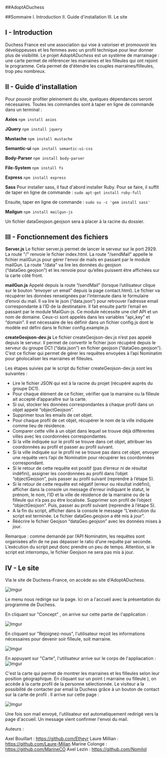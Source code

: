
#\#AdoptADuchess

##Sommaire
I. Introduction
II. Guide d'installation
III. Le site

## I - Introduction

Duchess France est une association qui vise à valoriser et promouvoir les développeuses et les femmes avec un profil technique pour leur donner plus de visibilité.
Le projet *AdoptADuchess* est un système de marrainage : une carte permet de référencer les marraines et les filleules qui ont rejoint le programme. Cela permet de d'étendre les couples marraines/filleules, trop peu nombreux.

## II - Guide d'installation

Pour pouvoir profiter pleinement du site, quelques dépendances seront nécessaires. Toutes les commandes sont à taper en ligne de commande dans un terminal  : 

**Axios**
`npm install axios`

**JQuery**
`npm install jquery`

**Mustache**
`npm install mustache`

**Semantic-ui**
`npm install semantic-ui-css`

**Body-Parser**
`npm install body-parser`

**File-System**
`npm install fs`

**Express**
`npm install express`

**Sass**
Pour installer sass, il faut d'abord installer Ruby. Pour se faire, il suffit de taper en ligne de commande : 
`sudo apt-get install ruby-full`

Ensuite, taper en ligne de commande : 
`sudo su -c 'gem install sass'`

**Mailgun**
`npm install mailgun-js`

Un fichier dataGeojson.geojson sera à placer à la racine du dossier.

## III - Fonctionnement des fichiers

**Server.js**
Le fichier server.js permet de lancer le serveur sur le port 2929.
La route "/" renvoie le fichier index.html.
La route "/sendMail" appelle le fichier mailGun.js pour gérer l'envoi de mails en passant par le module mailGun.
La route "/data" va lire les données du geojson (“dataGeo.geojson”) et les renvoie pour qu’elles puissent être affichées sur la carte côté front.

**mailGun.js**
Appelé depuis la route “/sendMail” (lorsque l’utilisateur clique sur le bouton “envoyer un email” depuis la page contact.html). Le fichier va récupérer les données renseignées par l’internaute dans le formulaire d’envoi du mail. Il va lire le json (“data.json”) pour retrouver l’adresse email correspondante à l’ID de la destinataire. Il fait ensuite partir l’email en passant par le module MailGun-js. Ce module nécessite une clef API et un nom de domaine. Ceux-ci sont appelés dans les variables “api_key” et “domain”. Il est nécessaire de les définir dans un fichier config.js dont le modèle est défini dans le fichier config.example.js

**createGeojson-dev.js**
Le fichier createGeojson-dev.js n’est pas appelé depuis le serveur. Il permet de convertir le fichier json récupéré depuis le serveur du groupe DC1 (“data.json”) en fichier geojson (“dataGeo.geojson”). C’est ce fichier qui permet de gérer les requêtes envoyées à l’api Nominatim pour géolocaliser les marraines et filleules.

Les étapes suivies par le script du fichier createGeojson-dev.js sont les suivantes :
+ Lire le fichier JSON qui est à la racine du projet (récupéré auprès du groupe DC1).
+ Pour chaque élément de ce fichier, vérifier que la marraine ou la filleule ait accepté d’apparaître sur la carte. 
+ Si oui, stocker les données correspondantes à chaque profil dans un objet appelé “objectGeojson”.
+ Supprimer tous les emails de cet objet.
+ Pour chaque profil de cet objet, récupérer le nom de la ville indiquée comme lieu de résidence.
+ Comparer cette ville à un objet dans lequel se trouve déjà différentes villes avec les coordonnées correspondantes.
+ Si la ville indiquée sur le profil se trouve dans cet objet, attribuer les coordonnées au profil et passer au profil suivant.
+ Si la ville indiquée sur le profil ne se trouve pas dans cet objet, envoyer une requête vers l’api de Nominatim pour récupérer les coordonnées correspondant.
+ Si le retour de cette requête est positif (pas d’erreur ni de résultat indéfini), assigner les coordonnées au profil dans l’objet “objectGeojson”, puis passer au profil suivant (reprendre à l’étape 5).
+ Si le retour de cette requête est négatif (erreur ou résultat indéfini), afficher dans la console un message d’erreur indiquant le statut, le prénom, le nom, l’ID et la ville de résidence de la marraine ou de la filleule qui n’a pas pu être localisée. Supprimer son profil de l’object “objectGeojson”. Puis, passer au profil suivant (reprendre à l’étape 5).
+ A la fin du script, afficher dans la console le message “L'exécution du script est terminée. Le fichier dataGeo.geojson a été mis à jour”.
+ Réécrire le fichier Geojson “dataGeo.geojson” avec les données mises à jour.

Remarque : comme demandé par l’API Nominatim, les requêtes sont organisées afin de ne pas dépasser le ratio d’une requête par seconde. L’exécution du script peut donc prendre un peu de temps. Attention, si le script est interrompu, le fichier Geojson ne sera pas mis à jour.

## IV - Le site 

Via le site de Duchess-France, on accède au site d'AdoptADuchess. 

![Imgur](http://i.imgur.com/dS7LfGk.png)

Le menu nous redirige sur la page. Ici on a l'accueil avec la présentation du programme de Duchess.

En cliquant sur "Concept" , on arrive sur cette partie de l'application : 

![Imgur](http://i.imgur.com/07UWsQK.png)



En cliquant sur "Rejoignez-nous", l'utilisateur reçoit les informations nécessaires pour devenir soir filleule, soit marraine.

![Imgur](http://i.imgur.com/aHA5DmY.png)

En appuyant sur "Carte", l'utilisateur arrive sur le corps de l'appliacation :
![Imgur](http://i.imgur.com/NFCR1yK.png)

C'est la carte qui permet de montrer les marraines et les filleules selon leur position géographique. En cliquant sur un point ( marraine ou filleule ), on accède à la carte profil de la personne sélectionnée. Le visiteur a la possibilité de contacter par email la Duchess grâce à un bouton de contact sur la carte de profil . Il arrive sur cette page : 

![Imgur](http://i.imgur.com/6kD2LZR.png)


Une fois son mail envoyé, l'utilisateur est automatiquement redirigé vers la page d'accueil. Un message vient confirmer l'envoi du mail.

Auteurs : 

Axel Bouillart : https://github.com/Etheyr
Laure Millian : https://github.com/Laure-Milian
Marine Colonge : https://github.com/MarineCO
Axel Lezin : https://github.com/Nomilol

